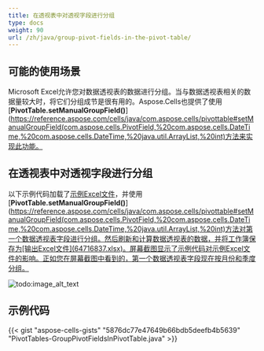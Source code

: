 ```yaml
---
title: 在透视表中对透视字段进行分组
type: docs
weight: 90
url: /zh/java/group-pivot-fields-in-the-pivot-table/
---
```


## **可能的使用场景**

Microsoft Excel允许您对数据透视表的数据进行分组。当与数据透视表相关的数据量较大时，将它们分组成节是很有用的。Aspose.Cells也提供了使用[**PivotTable.setManualGroupField()**](https://reference.aspose.com/cells/java/com.aspose.cells/pivottable#setManualGroupField(com.aspose.cells.PivotField,%20com.aspose.cells.DateTime,%20com.aspose.cells.DateTime,%20java.util.ArrayList,%20int)方法来实现此功能。

## **在透视表中对透视字段进行分组**

以下示例代码加载了[示例Excel文件](64716838.xlsx)，并使用[**PivotTable.setManualGroupField()**](https://reference.aspose.com/cells/java/com.aspose.cells/pivottable#setManualGroupField(com.aspose.cells.PivotField,%20com.aspose.cells.DateTime,%20com.aspose.cells.DateTime,%20java.util.ArrayList,%20int)方法对第一个数据透视表字段进行分组。然后刷新和计算数据透视表的数据，并将工作簿保存为[输出Excel文件](64716837.xlsx)。屏幕截图显示了示例代码对示例Excel文件的影响。正如您在屏幕截图中看到的，第一个数据透视表字段现在按月份和季度分组。

![todo:image_alt_text](group-pivot-fields-in-the-pivot-table_1.png)

## **示例代码**

{{< gist "aspose-cells-gists" "5876dc77e47649b66bdb5deefb4b5639" "PivotTables-GroupPivotFieldsInPivotTable.java" >}}
